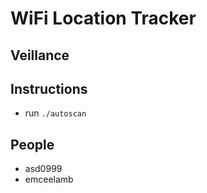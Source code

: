 # WiFi Location Tracker
## Veillance
## Instructions
* run `./autoscan`

## People
* asd0999
* emceelamb
